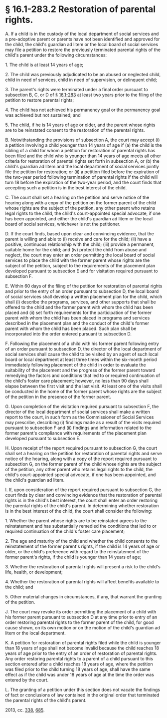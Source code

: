 # § 16.1-283.2 Restoration of parental rights.

<p>A. If a child is in the custody of the local department of social services and a pre-adoptive parent or parents have not been identified and approved for the child, the child's guardian ad litem or the local board of social services may file a petition to restore the previously terminated parental rights of the child's parent under the following circumstances:</p><p>1. The child is at least 14 years of age;</p><p>2. The child was previously adjudicated to be an abused or neglected child, child in need of services, child in need of supervision, or delinquent child;</p><p>3. The parent's rights were terminated under a final order pursuant to subsection B, C, or D of § <a href='http://law.lis.virginia.gov/vacode/16.1-283/'>16.1-283</a> at least two years prior to the filing of the petition to restore parental rights;</p><p>4. The child has not achieved his permanency goal or the permanency goal was achieved but not sustained; and</p><p>5. The child, if he is 14 years of age or older, and the parent whose rights are to be reinstated consent to the restoration of the parental rights.</p><p>B. Notwithstanding the provisions of subsection A, the court may accept (i) a petition involving a child younger than 14 years of age if (a) the child is the sibling of a child for whom a petition for restoration of parental rights has been filed and the child who is younger than 14 years of age meets all other criteria for restoration of parental rights set forth in subsection A, or (b) the child's guardian ad litem and the local department of social services jointly file the petition for restoration; or (ii) a petition filed before the expiration of the two-year period following termination of parental rights if the child will turn 18 before the expiration of the two-year period, and the court finds that accepting such a petition is in the best interest of the child.</p><p>C. The court shall set a hearing on the petition and serve notice of the hearing along with a copy of the petition on the former parent of the child whose rights are the subject of the petition, any other parent who retains legal rights to the child, the child's court-appointed special advocate, if one has been appointed, and either the child's guardian ad litem or the local board of social services, whichever is not the petitioner.</p><p>D. If the court finds, based upon clear and convincing evidence, that the parent is willing and able to (i) receive and care for the child; (ii) have a positive, continuous relationship with the child; (iii) provide a permanent, suitable home for the child; and (iv) protect the child from abuse and neglect, the court may enter an order permitting the local board of social services to place the child with the former parent whose rights are the subject of the petition, subject to the requirements of the placement plan developed pursuant to subsection E and for visitation required pursuant to subsection F.</p><p>E. Within 60 days of the filing of the petition for restoration of parental rights and prior to the entry of an order pursuant to subsection D, the local board of social services shall develop a written placement plan for the child, which shall (i) describe the programs, services, and other supports that shall be offered to the child and the former parent with whom the child has been placed and (ii) set forth requirements for the participation of the former parent with whom the child has been placed in programs and services described in the placement plan and the conduct of the child's former parent with whom the child has been placed. Such plan shall be incorporated into the order entered pursuant to subsection D.</p><p>F. Following the placement of a child with his former parent following entry of an order pursuant to subsection D, the director of the local department of social services shall cause the child to be visited by an agent of such local board or local department at least three times within the six-month period immediately following placement of the child in order to evaluate the suitability of the placement and the progress of the former parent toward remedying the factors and conditions that led to or required continuation of the child's foster care placement; however, no less than 90 days shall elapse between the first visit and the last visit. At least one of the visits shall be conducted in the home of the former parent whose rights are the subject of the petition in the presence of the former parent.</p><p>G. Upon completion of the visitation required pursuant to subsection F, the director of the local department of social services shall make a written report to the court, in such form as the Commissioner of Social Services may prescribe, describing (i) findings made as a result of the visits required pursuant to subsection F and (ii) findings and information related to the former parent's compliance with requirements of the placement plan developed pursuant to subsection E.</p><p>H. Upon receipt of the report required pursuant to subsection G, the court shall set a hearing on the petition for restoration of parental rights and serve notice of the hearing, along with a copy of the report required pursuant to subsection G, on the former parent of the child whose rights are the subject of the petition, any other parent who retains legal rights to the child, the child's court-appointed special advocate, if one has been appointed, and the child's guardian ad litem.</p><p>I. If, upon consideration of the report required pursuant to subsection G, the court finds by clear and convincing evidence that the restoration of parental rights is in the child's best interest, the court shall enter an order restoring the parental rights of the child's parent. In determining whether restoration is in the best interest of the child, the court shall consider the following:</p><p>1. Whether the parent whose rights are to be reinstated agrees to the reinstatement and has substantially remedied the conditions that led to or required continuation of the child's foster care placement;</p><p>2. The age and maturity of the child and whether the child consents to the reinstatement of the former parent's rights, if the child is 14 years of age or older, or the child's preference with regard to the reinstatement of the former parent's rights, if the child is younger than 14 years of age;</p><p>3. Whether the restoration of parental rights will present a risk to the child's life, health, or development;</p><p>4. Whether the restoration of parental rights will affect benefits available to the child; and</p><p>5. Other material changes in circumstances, if any, that warrant the granting of the petition.</p><p>J. The court may revoke its order permitting the placement of a child with his former parent pursuant to subsection D at any time prior to entry of an order restoring parental rights to the former parent of the child, for good cause shown, on its own motion or on the motion of the child's guardian ad litem or the local department.</p><p>K. A petition for restoration of parental rights filed while the child is younger than 18 years of age shall not become invalid because the child reaches 18 years of age prior to the entry of an order of restoration of parental rights. Any order restoring parental rights to a parent of a child pursuant to this section entered after a child reaches 18 years of age, where the petition was filed prior to the child turning 18 years of age, shall have the same effect as if the child was under 18 years of age at the time the order was entered by the court.</p><p>L. The granting of a petition under this section does not vacate the findings of fact or conclusions of law contained in the original order that terminated the parental rights of the child's parent.</p><p>2013, cc. <a href='http://lis.virginia.gov/cgi-bin/legp604.exe?131+ful+CHAP0338'>338</a>, <a href='http://lis.virginia.gov/cgi-bin/legp604.exe?131+ful+CHAP0685'>685</a>.</p>